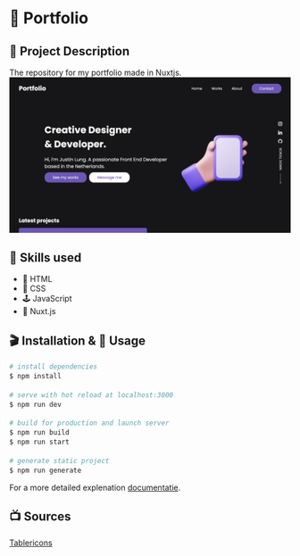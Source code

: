 # 🚀 Portfolio

## 💾 Project Description
The repository for my portfolio made in Nuxtjs.
![Portfolio Website](https://github.com/JustinLung/Portfolio/blob/master/docs/hero-image.png?raw=true)
## 🍕 Skills used
* 🔖 HTML
* 🧵 CSS
* 🕹 JavaScript
* 🧶 Nuxt.js

## 🎬 Installation & 🔋 Usage

```bash
# install dependencies
$ npm install

# serve with hot reload at localhost:3000
$ npm run dev

# build for production and launch server
$ npm run build
$ npm run start

# generate static project
$ npm run generate
```

For a more detailed explenation [documentatie](https://nuxtjs.org).

## 📺 Sources
[Tablericons](https://tablericons.com/)
